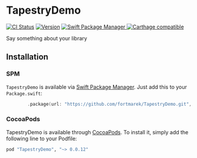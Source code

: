 # TapestryDemo
[![CI Status](http://img.shields.io/travis/fortmarek/TapestryDemo.svg?style=flat)](https://travis-ci.org/fortmarek/TapestryDemo)
[![Version](https://img.shields.io/cocoapods/v/TapestryDemo.svg?style=flat)](http://cocoapods.org/pods/ParallaxOverlay)
<a href="https://swift.org/package-manager">
        <img src="https://img.shields.io/badge/spm-compatible-brightgreen.svg?style=flat" alt="Swift Package Manager" />
</a>
[![Carthage compatible](https://img.shields.io/badge/Carthage-compatible-4BC51D.svg?style=flat)](https://github.com/Carthage/Carthage)

Say something about your library

## Installation

### SPM

`TapestryDemo` is available via [Swift Package Manager](https://swift.org/package-manager).
Just add this to your `Package.swift`:
```swift
		.package(url: "https://github.com/fortmarek/TapestryDemo.git", .upToNextMajor(from: "0.0.12")),
```

### CocoaPods

TapestryDemo is available through [CocoaPods](http://cocoapods.org). To install
it, simply add the following line to your Podfile:

```ruby
pod "TapestryDemo", "~> 0.0.12"
```
